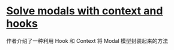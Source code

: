 # [Solve modals with context and hooks](https://alexandrempsantos.com/draft__solve-modals-with-context-and-hooks/)

作者介绍了一种利用 Hook 和 Context 将 Modal 模型封装起来的方法
